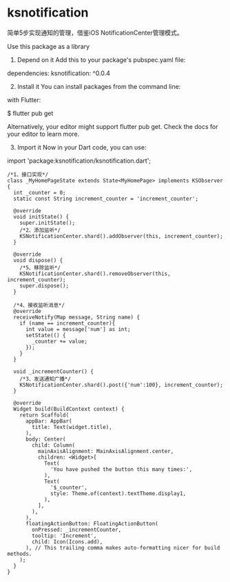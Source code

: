 # ksnotification
简单5步实现通知的管理，借鉴iOS NotificationCenter管理模式。

Use this package as a library
1. Depend on it
Add this to your package's pubspec.yaml file:

dependencies:
  ksnotification: ^0.0.4

2. Install it
You can install packages from the command line:

with Flutter:

$ flutter pub get

Alternatively, your editor might support flutter pub get. Check the docs for your editor to learn more.

3. Import it
Now in your Dart code, you can use:


import 'package:ksnotification/ksnotification.dart';

	/*1、接口实现*/
	class _MyHomePageState extends State<MyHomePage> implements KSObserver {
	  int _counter = 0;
	  static const String increment_counter = 'increment_counter';
	
	  @override
	  void initState() {
	    super.initState();
	    /*2、添加监听*/
	    KSNotificationCenter.shard().addObserver(this, increment_counter);
	  }
	
	  @override
	  void dispose() {
	    /*5、移除监听*/
	    KSNotificationCenter.shard().removeObserver(this, increment_counter);
	    super.dispose();
	  }
	
	  /*4、接收监听消息*/
	  @override
	  receiveNotify(Map message, String name) {
	    if (name == increment_counter){
	      int value = message['num'] as int;
	      setState(() {
	        _counter += value;
	      });
	    }
	  }
	
	  void _incrementCounter() {
	    /*3、发送通知广播*/
	    KSNotificationCenter.shard().post({'num':100}, increment_counter);
	  }
	
	  @override
	  Widget build(BuildContext context) {
	    return Scaffold(
	      appBar: AppBar(
	        title: Text(widget.title),
	      ),
	      body: Center(
	        child: Column(
	          mainAxisAlignment: MainAxisAlignment.center,
	          children: <Widget>[
	            Text(
	              'You have pushed the button this many times:',
	            ),
	            Text(
	              '$_counter',
	              style: Theme.of(context).textTheme.display1,
	            ),
	          ],
	        ),
	      ),
	      floatingActionButton: FloatingActionButton(
	        onPressed: _incrementCounter,
	        tooltip: 'Increment',
	        child: Icon(Icons.add),
	      ), // This trailing comma makes auto-formatting nicer for build methods.
	    );
	  }
	}
